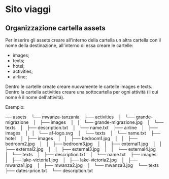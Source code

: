# Sito viaggi

## Organizzazione cartella assets

Per inserire gli assets creare all'interno della cartella un altra cartella con il nome della destinazione, all'interno di essa creare le cartelle:

* images;
* texts;
* hotel;
* activities;
* airline;

Dentro le cartelle create creare nuovamente le cartelle images e texts. Dentro la cartella activities creare una sottocartella per ogni attività (il cui nome è il nome dell'attività).

Esempio:

── assets
   └── mwanza-tanzania
       ├── activities
       │   └── grande-migrazione
       │       ├── images
       │       │   └── grande-migrazione.jpg
       │       └── texts
       │           ├── description.txt
       │           └── name.txt
       ├── airline
       │   ├── images
       │   │   └── af-logo.svg
       │   └── texts
       │       └── name.txt
       ├── hotel
       │   ├── images
       │   │   ├── bedroom1.jpg
       │   │   ├── bedroom2.jpg
       │   │   ├── bedroom3.jpg
       │   │   ├── external1.jpg
       │   │   ├── external2.jpg
       │   │   ├── external3.jpg
       │   │   └── external4.jpg
       │   └── texts
       │       ├── description.txt
       │       └── name.txt
       ├── images
       │   ├── lake-victoria1.jpg
       │   ├── lake-victoria2.jpg
       │   ├── mwanza1.jpg
       │   ├── mwanza2.jpg
       │   └── mwanza3.jpg
       └── texts
           ├── dates-price.txt
           └── description.txt
